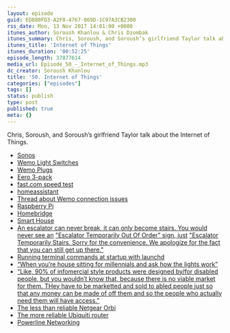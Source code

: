 ```yaml
---
layout: episode
guid: ED880FD3-A2F8-4767-869D-1C97A3CB2300
rss_date: Mon, 13 Nov 2017 14:01:00 +0000
itunes_author: Soroush Khanlou & Chris Dzombak
itunes_summary: Chris, Soroush, and Soroush’s girlfriend Taylor talk about the Internet of Things.
itunes_title: 'Internet of Things'
itunes_duration: '00:52:25'
episode_length: 37877614
media_url: Episode_50_-_Internet_of_Things.mp3
dc_creator: Soroush Khanlou
title: '50. Internet of Things'
categories: ["episodes"]
tags: []
status: publish
type: post
published: true
meta: {}
---
```

Chris, Soroush, and Soroush’s girlfriend Taylor talk about the Internet of Things.

- [Sonos](http://sonos.com/)
- [Wemo Light Switches](http://www.belkin.com/us/p/P-F7C030/)
- [Wemo Plugs](http://www.belkin.com/us/F7C027/p/P-F7C027/)
- [Eero 3-pack](https://amzn.to/2zj2T6i)
- [fast.com speed test](http://fast.com/)
- [homeassistant](https://home-assistant.io/)
- [Thread about Wemo connection issues](https://community.home-assistant.io/t/problem-with-wemo/2947)
- [Raspberry Pi](https://www.raspberrypi.org/)
- [Homebridge](https://github.com/nfarina/homebridge)
- [Smart House](https://www.imdb.com/title/tt0192618/)
- [An escalator can never break, it can only become stairs. You would never see an](https://en.wikiquote.org/wiki/Mitch_Hedberg) [](https://en.wikiquote.org/wiki/Mitch_Hedberg) ["](https://en.wikiquote.org/wiki/Mitch_Hedberg)[Escalator Temporarily Out Of Order" sign, just](https://en.wikiquote.org/wiki/Mitch_Hedberg) [](https://en.wikiquote.org/wiki/Mitch_Hedberg) ["](https://en.wikiquote.org/wiki/Mitch_Hedberg)[Escalator Temporarily Stairs. Sorry for the convenience. We apologize for the fact that you can still get up there."](https://en.wikiquote.org/wiki/Mitch_Hedberg)
- [Running terminal commands at startup with launchd](https://developer.apple.com/library/content/documentation/MacOSX/Conceptual/BPSystemStartup/Chapters/CreatingLaunchdJobs.html)
- [“When you’re house sitting for millennials and ask how the lights work”](https://twitter.com/c8ters/status/699701086656077825)
- [“Like, 90% of infomercial style products were designed by/for disabled people, but you wouldn’t know that, because there is no viable market for them. THey have to be marketted and sold to abled people just so that any money can be made of off them and so the people who actually need them will have access.”](http://swamp-spirit.tumblr.com/post/118998994481/thatscorpionbitch-like-90-of-infomercial)
- [The less than reliable Netgear Orbi](https://www.netgear.com/orbi/)
- [The more reliable Ubiquiti router](https://www.ubnt.com/edgemax/edgerouter/)
- [Powerline Networking](https://thewirecutter.com/reviews/best-powerline-networking-kit/)

